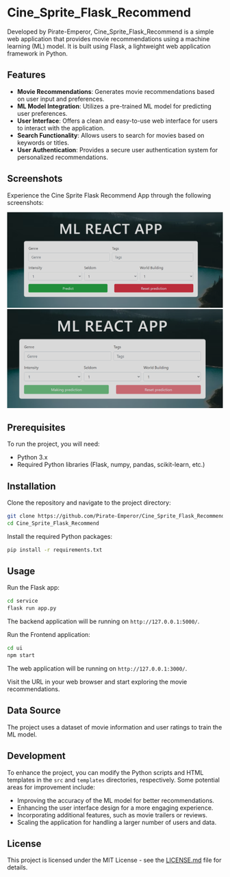 # Cine_Sprite_Flask_Recommend

Developed by Pirate-Emperor, Cine_Sprite_Flask_Recommend is a simple web application that provides movie recommendations using a machine learning (ML) model. It is built using Flask, a lightweight web application framework in Python.

## Features

- **Movie Recommendations**: Generates movie recommendations based on user input and preferences.
- **ML Model Integration**: Utilizes a pre-trained ML model for predicting user preferences.
- **User Interface**: Offers a clean and easy-to-use web interface for users to interact with the application.
- **Search Functionality**: Allows users to search for movies based on keywords or titles.
- **User Authentication**: Provides a secure user authentication system for personalized recommendations.

## Screenshots

Experience the Cine Sprite Flask Recommend App through the following screenshots:

![Screenshot 1](example/screenshot1.png)
![Screenshot 2](example/screenshot2.png)

## Prerequisites

To run the project, you will need:

- Python 3.x
- Required Python libraries (Flask, numpy, pandas, scikit-learn, etc.)

## Installation

Clone the repository and navigate to the project directory:

```bash
git clone https://github.com/Pirate-Emperor/Cine_Sprite_Flask_Recommend.git
cd Cine_Sprite_Flask_Recommend
```

Install the required Python packages:

```bash
pip install -r requirements.txt
```

## Usage

Run the Flask app:

```bash
cd service
flask run app.py
```

The backend application will be running on `http://127.0.0.1:5000/`.

Run the Frontend application:

```bash
cd ui
npm start
```

The web application will be running on `http://127.0.0.1:3000/`.

Visit the URL in your web browser and start exploring the movie recommendations.

## Data Source

The project uses a dataset of movie information and user ratings to train the ML model.

## Development

To enhance the project, you can modify the Python scripts and HTML templates in the `src` and `templates` directories, respectively. Some potential areas for improvement include:

- Improving the accuracy of the ML model for better recommendations.
- Enhancing the user interface design for a more engaging experience.
- Incorporating additional features, such as movie trailers or reviews.
- Scaling the application for handling a larger number of users and data.

## License

This project is licensed under the MIT License - see the [LICENSE.md](LICENSE.md) file for details.
